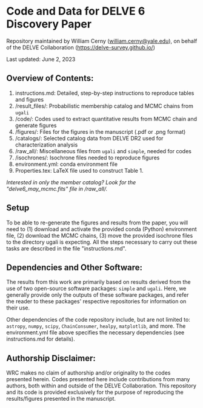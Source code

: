 # Code and Data for DELVE 6 Discovery Paper
Repository maintained by William Cerny (william.cerny@yale.edu), on behalf of the DELVE Collaboration (https://delve-survey.github.io/)

Last updated: June 2, 2023


## Overview of Contents: 

1. instructions.md: Detailed, step-by-step instructions to reproduce tables and figures
2. /result_files/: Probabilistic membership catalog and MCMC chains from $\texttt{ugali}$
3. /code/: Codes used to extract quantitative results from MCMC chain and generate figures 
4. /figures/: Files for the figures in the manuscript (.pdf or .png format)
5. /catalogs/: Selected catalog data from DELVE DR2 used for characterization analysis
6. /raw_all/: Miscellaneous files from $\texttt{ugali}$ and $\texttt{simple}$, needed for codes
7. /isochrones/: Isochrone files needed to reproduce figures 
8. environment.yml: conda environment file 
9. Properties.tex: LaTeX file used to construct Table 1.

*Interested in only the member catalog? Look for the "delve6_may_mcmc.fits" file in /raw_all/.* 

## Setup 
To be able to re-generate the figures and results from the paper, you will need to (1) download and activate the provided conda (Python) environment file, (2) download the MCMC chains, (3) move the provided isochrone files to the directory ugali is expecting. All the steps necessary to carry out these tasks are described in the file "instructions.md".

## Dependencies and Other Software: 
The results from this work are primarily based on results derived from the use of two open-source software packages: $\texttt{simple}$ and $\texttt{ugali}$. Here, we generally provide only the outputs of these software packages, and refer the reader to these packages' respective repositories for information on their use.

Other dependencies of the code repository include, but are not limited to: $\texttt{astropy}$, $\texttt{numpy}$, $\texttt{scipy}$, $\texttt{ChainConsumer}$, $\texttt{healpy}$,  $\texttt{matplotlib}$, and more. The environment.yml file above specifies the necessary dependencies (see instructions.md for details).



## Authorship Disclaimer: 
WRC makes no claim of authorship and/or originality to the codes presented herein. Codes presented here include contributions from many authors, both within and outside of the DELVE Collaboration. This repository and its code is provided exclusively for the purpose of reproducing the results/figures presented in the manuscript.

